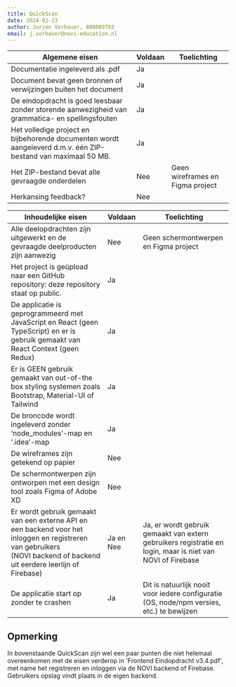 ```yaml
---
title: QuickScan
date: 2024-02-23
author: Jurjen Vorhauer, 800009793
email: j.vorhauer@novi-education.nl
---
```


| Algemene eisen                                                                                                | Voldaan | Toelichting                      |
|---------------------------------------------------------------------------------------------------------------|---------|----------------------------------|
| Documentatie ingeleverd als .pdf                                                                              | Ja      |                                  |
| Document bevat geen bronnen of verwijzingen buiten het document                                               | Ja      |                                  |
| De eindopdracht is goed leesbaar zonder storende aanwezigheid van grammatica- en spellingsfouten              | Ja      |                                  |
| Het volledige project en bijbehorende documenten wordt aangeleverd d.m.v. één ZIP-bestand van maximaal 50 MB. | Ja      |                                  |
| Het ZIP-bestand bevat alle gevraagde onderdelen                                                               | Nee     | Geen wireframes en Figma project |
| Herkansing feedback?                                                                                          | Nee     |                                  |

| Inhoudelijke eisen                                                                                                                                                          | Voldaan   | Toelichting                                                                                                |
|-----------------------------------------------------------------------------------------------------------------------------------------------------------------------------|-----------|------------------------------------------------------------------------------------------------------------|
| Alle deelopdrachten zijn uitgewerkt en de gevraagde deelproducten zijn aanwezig                                                                                             | Nee       | Geen schermontwerpen en Figma project                                                                      |
| Het project is geüpload naar een GitHub repository: deze repository staat op public.                                                                                        | Ja        |                                                                                                            |
| De applicatie is geprogrammeerd met JavaScript en React (geen TypeScript) en er is gebruik gemaakt van React Context (geen Redux)                                           | Ja        |                                                                                                            |
| Er is GEEN gebruik gemaakt van out-of-the box styling systemen zoals Bootstrap, Material-UI of Tailwind                                                                     | Ja        |                                                                                                            |
| De broncode wordt ingeleverd zonder ‘node_modules’-map en ’.idea’-map                                                                                                       | Ja        |                                                                                                            |
| De wireframes zijn getekend op papier                                                                                                                                       | Nee       |                                                                                                            |
| De schermontwerpen zijn ontworpen met een design tool zoals Figma of Adobe XD                                                                                               | Nee       |                                                                                                            |
| Er wordt gebruik gemaakt van een externe API en een backend voor het inloggen en registreren van gebruikers <br/>(NOVI backend of backend uit eerdere leerlijn of Firebase) | Ja en Nee | Ja, er wordt gebruik gemaakt van extern gebruikers registratie en login, maar is niet van NOVI of Firebase |
| De applicatie start op zonder te crashen                                                                                                                                    | Ja        | Dit is natuurlijk nooit voor iedere configuratie (OS, node/npm versies, etc.) te bewijzen                  |

## Opmerking

In bovenstaande QuickScan zijn wel een paar punten die niet helemaal overeenkomen met de eisen verderop in 'Frontend Eindopdracht v3.4.pdf', met name 
het registreren en inloggen via de NOVI backend of Firebase. Gebruikers opslag vindt plaats in de eigen backend.
